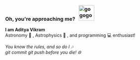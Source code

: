 <h3>Oh, you're approaching me? &nbsp; <img src="https://vignette2.wikia.nocookie.net/siivagunner/images/f/fb/JoJo_Menacing.png/revision/latest?cb=20170418122419" height=50 width=50 alt="gogogo"/></h3>
<b>I am Aditya Vikram</b><br>
Astronomy 🚀 , Astrophysics 🌌 , and programming 💻 enthusiast!<br>

<i>You know the rules, and so do I 🎶<br>
git commit git push before you die! 🌐</i>
